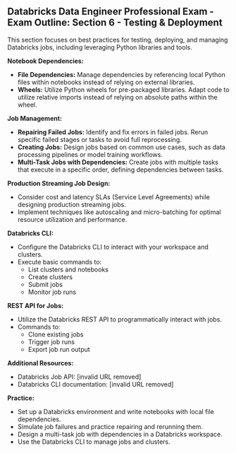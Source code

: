 ## Databricks Data Engineer Professional Exam - Exam Outline: Section 6 - Testing & Deployment

This section focuses on best practices for testing, deploying, and managing Databricks jobs, including leveraging Python libraries and tools.

**Notebook Dependencies:**

- **File Dependencies:** Manage dependencies by referencing local Python files within notebooks instead of relying on external libraries.
- **Wheels:** Utilize Python wheels for pre-packaged libraries. Adapt code to utilize relative imports instead of relying on absolute paths within the wheel.

**Job Management:**

- **Repairing Failed Jobs:** Identify and fix errors in failed jobs. Rerun specific failed stages or tasks to avoid full reprocessing.
- **Creating Jobs:** Design jobs based on common use cases, such as data processing pipelines or model training workflows.
- **Multi-Task Jobs with Dependencies:** Create jobs with multiple tasks that execute in a specific order, defining dependencies between tasks.

**Production Streaming Job Design:**

- Consider cost and latency SLAs (Service Level Agreements) while designing production streaming jobs.
- Implement techniques like autoscaling and micro-batching for optimal resource utilization and performance.

**Databricks CLI:**

- Configure the Databricks CLI to interact with your workspace and clusters.
- Execute basic commands to:
    - List clusters and notebooks
    - Create clusters
    - Submit jobs
    - Monitor job runs

**REST API for Jobs:**

- Utilize the Databricks REST API to programmatically interact with jobs.
- Commands to:
    - Clone existing jobs
    - Trigger job runs
    - Export job run output

**Additional Resources:**

- Databricks Job API: [invalid URL removed]
- Databricks CLI documentation: [invalid URL removed]

**Practice:**

- Set up a Databricks environment and write notebooks with local file dependencies.
- Simulate job failures and practice repairing and rerunning them.
- Design a multi-task job with dependencies in a Databricks workspace.
- Use the Databricks CLI to manage jobs and clusters.